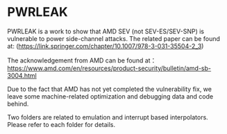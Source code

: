# PWRLEAK
PWRLEAK is a work to show that AMD SEV (not SEV-ES/SEV-SNP) is vulnerable to power side-channel attacks. The related paper can be found at: (https://link.springer.com/chapter/10.1007/978-3-031-35504-2_3)

The acknowledgement from AMD can be found at： https://www.amd.com/en/resources/product-security/bulletin/amd-sb-3004.html

Due to the fact that AMD has not yet completed the vulnerability fix, we leave some machine-related optimization and debugging data and code behind.

Two folders are related to emulation and interrupt based interpolators. Please refer to each folder for details.
